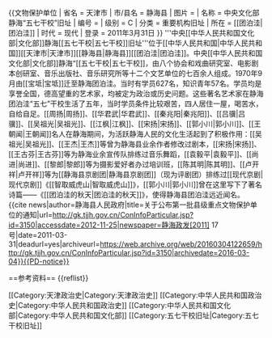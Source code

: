 {{文物保护单位
| 省名 = 天津市
| 市/县名 = 静海县
| 图片 = 
| 名称 = 中央文化部静海“五七干校”旧址
| 编号 = 
| 级别 = C
| 分类 = 重要机构旧址
| 所在 = [[团泊洼|团泊洼]]
| 时代 = 现代
| 登录 = 2011年3月31日
}}
'''中央[[中华人民共和国文化部|文化部]]静海[[五七干校|五七干校]]旧址'''位于[[中华人民共和国|中华人民共和国]][[天津市|天津市]][[静海县|静海县]][[团泊洼|团泊洼]]。中央[[中华人民共和国文化部|文化部]]静海“[[五七干校|五七干校]]，由八个协会和戏曲研究室、电影剧本创研室、音乐出版社、音乐研究所等十二个文艺单位的七百余人组成。1970年9月由[[宝坻|宝坻]]迁至静海团泊洼。当时有学员627名，知识青年57名。学员均是享誉全国，德高望重的艺术家，均被定为政治或历史问题。这些著名艺术家在静海团泊洼“五七”干校生活了五年，当时学员条件比较艰苦，四人居住一屋，喝苦水，自给自足。[[周扬|周扬]]、[[华君武|华君武]]、[[秦兆阳|秦兆阳]]、[[吕骥|吕骥]]、[[吴祖光|吴祖光]]、[[江枫|江枫]]、[[宋扬|宋扬]]、[[郭小川|郭小川]]、[[王朝闻|王朝闻]]名人在静海期间，为活跃静海人民的文化生活起到了积极作用：[[吴祖光|吴祖光]]、[[王杰|王杰]]等曾为静海县业余作者修改过剧本，[[宋扬|宋扬]]、[[王古芬|王古芬]]等为静海业余宣传队排练过音乐舞蹈，[[袁毅平|袁毅平]]、[[尚进|尚进]]、[[黎郎|黎郎]]等为摄影爱好者办过培训班，[[陈其明|陈其明]]、[[卢开祥|卢开祥]]等为[[静海县京剧团|静海县京剧团]]（现为评剧团）排练过[[现代京剧|现代京剧]]《[[智取威虎山|智取威虎山]]》，[[郭小川|郭小川]]曾在这里写下了著名诗篇——《[[团泊洼的秋天|团泊洼的秋天]]》，使得静海县团泊洼远近闻名。 <ref>{{cite news|author=静海县人民政府|title=关于公布第一批县级重点文物保护单位的通知|url=http://gk.tjjh.gov.cn/ConInfoParticular.jsp?id=3150|accessdate=2012-11-25|newspaper=静海政发[2011] 17 号|date=2011-03-31|deadurl=yes|archiveurl=https://web.archive.org/web/20160304122659/http://gk.tjjh.gov.cn/ConInfoParticular.jsp?id=3150|archivedate=2016-03-04}}{{PD-notice}}</ref>

==参考资料==
{{reflist}}

[[Category:天津政治史|Category:天津政治史]]
[[Category:中华人民共和国政治史|Category:中华人民共和国政治史]]
[[Category:中华人民共和国文化部|Category:中华人民共和国文化部]]
[[Category:五七干校旧址|Category:五七干校旧址]]